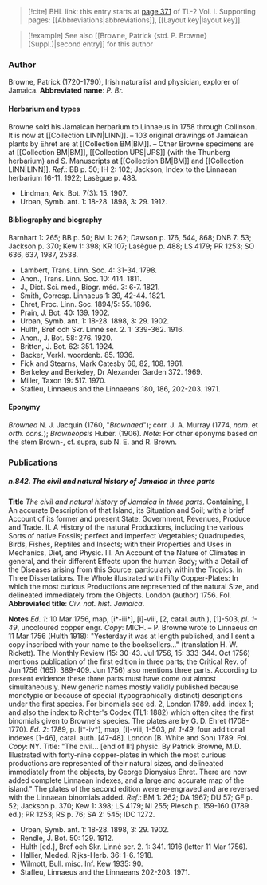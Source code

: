 > [!cite] BHL link: this entry starts at [page 371](https://www.biodiversitylibrary.org/page/33120502) of TL-2 Vol. I.
> Supporting pages: [[Abbreviations|abbreviations]], [[Layout key|layout key]].

> [!example] See also [[Browne, Patrick {std. P. Browne} (Suppl.)|second entry]] for this author

### Author

Browne, Patrick (1720-1790), Irish naturalist and physician, explorer of Jamaica. 
**Abbreviated name**: *P. Br.*

#### Herbarium and types

Browne sold his Jamaican herbarium to Linnaeus in 1758 through Collinson. It is now at [[Collection LINN|LINN]]. – 103 original drawings of Jamaican plants by Ehret are at [[Collection BM|BM]]. – Other Browne specimens are at [[Collection BM|BM]], [[Collection UPS|UPS]] (with the Thunberg herbarium) and S. Manuscripts at [[Collection BM|BM]] and [[Collection LINN|LINN]].
*Ref*.: BB p. 50; IH 2: 102; Jackson, Index to the Linnaean herbarium 16-11. 1922; Lasègue p. 488.
- Lindman, Ark. Bot. 7(3): 15. 1907.
- Urban, Symb. ant. 1: 18-28. 1898, 3: 29. 1912.

#### Bibliography and biography

Barnhart 1: 265; BB p. 50; BM 1: 262; Dawson p. 176, 544, 868; DNB 7: 53; Jackson p. 370; Kew 1: 398; KR 107; Lasègue p. 488; LS 4179; PR 1253; SO 636, 637, 1987, 2538.
- Lambert, Trans. Linn. Soc. 4: 31-34. 1798.
- Anon., Trans. Linn. Soc. 10: 414. 1811.
- J., Dict. Sci. med., Biogr. méd. 3: 6-7. 1821.
- Smith, Corresp. Linnaeus 1: 39, 42-44. 1821.
- Ehret, Proc. Linn. Soc. 1894/5: 55. 1896.
- Prain, J. Bot. 40: 139. 1902.
- Urban, Symb. ant. 1: 18-28. 1898, 3: 29. 1902.
- Hulth, Bref och Skr. Linné ser. 2. 1: 339-362. 1916.
- Anon., J. Bot. 58: 276. 1920.
- Britten, J. Bot. 62: 351. 1924.
- Backer, Verkl. woordenb. 85. 1936.
- Fick and Stearns, Mark Catesby 66, 82, 108. 1961.
- Berkeley and Berkeley, Dr Alexander Garden 372. 1969.
- Miller, Taxon 19: 517. 1970.
- Stafleu, Linnaeus and the Linnaeans 180, 186, 202-203. 1971.

#### Eponymy

*Brownea* N. J. Jacquin (1760, "*Brownaed*"); corr. J. A. Murray (1774, *nom*. et *orth. cons.*); *Browneopsis* Huber. (1906).
*Note*: For other eponyms based on the stem Brown-, cf. supra, sub N. E. and R. Brown.

### Publications

##### n.842. The civil and natural history of Jamaica in three parts

**Title**
*The civil and natural history of Jamaica in three parts*. Containing, I. An accurate Description of that Island, its Situation and Soil; with a brief Account of its former and present State, Government, Revenues, Produce and Trade. IL A History of the natural Productions, including the various Sorts of native Fossils; perfect and imperfect Vegetables; Quadrupedes, Birds, Fishes, Reptiles and Insects; with their Properties and Uses in Mechanics, Diet, and Physic. III. An Account of the Nature of Climates in general, and their different Effects upon the human Body; with a Detail of the Diseases arising from this Source, particularly within the Tropics. In Three Dissertations. The Whole illustrated with Fifty Copper-Plates: In which the most curious Productions are represented of the natural Size, and delineated immediately from the Objects. London (author) 1756. Fol.
**Abbreviated title**: *Civ. nat. hist. Jamaica*.

**Notes**
*Ed. 1*: 10 Mar 1756, map, \[i\*-iii\*\], \[i\]-viii, \[2, catal. auth.), \[1\]-503, *pl. 1-49*, uncoloured copper engr. *Copy*: MICH. – P. Browne wrote to Linnaeus on 11 Mar 1756 (Hulth 1918): "Yesterday it was at length published, and I sent a copy inscribed with your name to the booksellers..." (translation H. W. Rickett). The Monthly Review (15: 30-43. Jul 1756, 15: 333-344. Oct 1756) mentions publication of the first edition in three parts; the Critical Rev. of Jun 1756 (165): 389-409. Jun 1756) also mentions three parts. According to present evidence these three parts must have come out almost simultaneously. New generic names mostly validly published because monotypic or because of special (typographically distinct) descriptions under the first species. For binomials see ed. 2, London 1789. add. index 1; and also the index to Richter's Codex (TL1: 1882) which often cites the first binomials given to Browne's species. The plates are by G. D. Ehret (1708-1770).
*Ed. 2*: 1789, p. \[i\*-iv\*\], map, \[i\]-viii, 1-503, *pl. 1-49*, four additional indexes \[1-46\], catal. auth. \[47-48\]. London (B. White and Son) 1789. Fol. *Copy*: NY. Title: "The civil... \[end of II:\] physic. By Patrick Browne, M.D. Illustrated with forty-nine copper-plates in which the most curious productions are represented of their natural sizes, and delineated immediately from the objects, by George Dionysius Ehret. There are now added complete Linnaean indexes, and a large and accurate map of the island."
The plates of the second edition were re-engraved and are reversed with the Linnaean binomials added.
*Ref*.: BM 1: 262; DA 1967; DU 57; GF p. 52; Jackson p. 370; Kew 1: 398; LS 4179; NI 255; Plesch p. 159-160 (1789 ed.); PR 1253; RS p. 76; SA 2: 545; IDC 1272.
- Urban, Symb. ant. 1: 18-28. 1898, 3: 29. 1902.
- Rendle, J. Bot. 50: 129. 1912.
- Hulth \[ed.\], Bref och Skr. Linné ser. 2. 1: 341. 1916 (letter 11 Mar 1756).
- Hallier, Meded. Rijks-Herb. 36: 1-6. 1918.
- Wilmott, Bull. misc. Inf. Kew 1935: 90.
- Stafleu, Linnaeus and the Linnaeans 202-203. 1971.

